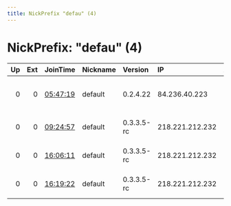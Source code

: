 ```yaml
---
title: NickPrefix "defau" (4)
---
```


# NickPrefix: "defau" (4)

|   Up |   Ext | JoinTime                                                                                            | Nickname   | Version    | IP              | AS                                  | CC   |   ORp |   Dirp | OS      | Contact   |   eFamMembers |
|-----:|------:|:----------------------------------------------------------------------------------------------------|:-----------|:-----------|:----------------|:------------------------------------|:-----|------:|-------:|:--------|:----------|--------------:|
|    0 |     0 | [05:47:19](https://metrics.torproject.org/rs.html#details/602F1BFE18979D930447D29F6E764C254A94188C) | default    | 0.2.4.22   | 84.236.40.223   | DIGI Tavkozlesi es Szolgaltato Kft. | hu   |   443 |   9030 | Windows | None      |             1 |
|    0 |     0 | [09:24:57](https://metrics.torproject.org/rs.html#details/766E30C42C2AC69365E12D4C024D3956DC5B992C) | default    | 0.3.3.5-rc | 218.221.212.232 | So-net Entertainment Corporation    | jp   | 19476 |      0 | Windows | None      |             1 |
|    0 |     0 | [16:06:11](https://metrics.torproject.org/rs.html#details/6304C2B180474698B32EEDC2B4205CFDAB668CB2) | default    | 0.3.3.5-rc | 218.221.212.232 | So-net Entertainment Corporation    | jp   | 19476 |      0 | Windows | None      |             1 |
|    0 |     0 | [16:19:22](https://metrics.torproject.org/rs.html#details/0B2EF90FE955E64EC70F07A56224515514081391) | default    | 0.3.3.5-rc | 218.221.212.232 | So-net Entertainment Corporation    | jp   | 19476 |      0 | Windows | None      |             1 |
